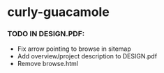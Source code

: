 # curly-guacamole

### TODO IN DESIGN.PDF:
* Fix arrow pointing to browse in sitemap
* Add overview/project description to DESIGN.pdf
* Remove browse.html
